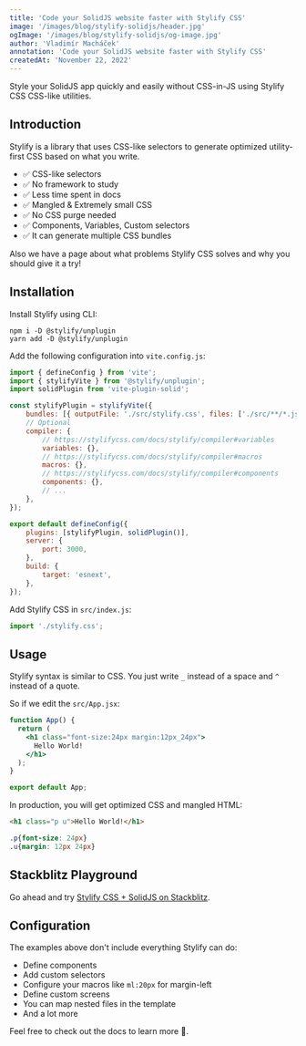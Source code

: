 ```yaml
---
title: 'Code your SolidJS website faster with Stylify CSS'
image: '/images/blog/stylify-solidjs/header.jpg'
ogImage: '/images/blog/stylify-solidjs/og-image.jpg'
author: 'Vladimír Macháček'
annotation: 'Code your SolidJS website faster with Stylify CSS'
createdAt: 'November 22, 2022'
---
```


Style your SolidJS app quickly and easily without CSS-in-JS using <nuxt-link to="/">Stylify CSS</nuxt-link> CSS-like utilities.

## Introduction
<nuxt-link to="/">Stylify</nuxt-link> is a library that uses CSS-like selectors to generate optimized utility-first CSS based on what you write.

- ✅ CSS-like selectors
- ✅ No framework to study
- ✅ Less time spent in docs
- ✅ Mangled & Extremely small CSS
- ✅ No CSS purge needed
- ✅ Components, Variables, Custom selectors
- ✅ It can generate multiple CSS bundles

Also we have a page about <nuxt-link to="/docs/get-started/why-stylify-css">what problems Stylify CSS solves and why you should give it a try!</nuxt-link>

## Installation
Install Stylify using CLI:
```
npm i -D @stylify/unplugin
yarn add -D @stylify/unplugin
```

Add the following configuration into `vite.config.js`:
```js
import { defineConfig } from 'vite';
import { stylifyVite } from '@stylify/unplugin';
import solidPlugin from 'vite-plugin-solid';

const stylifyPlugin = stylifyVite({
    bundles: [{ outputFile: './src/stylify.css', files: ['./src/**/*.jsx'] }],
    // Optional
    compiler: {
        // https://stylifycss.com/docs/stylify/compiler#variables
        variables: {},
        // https://stylifycss.com/docs/stylify/compiler#macros
        macros: {},
        // https://stylifycss.com/docs/stylify/compiler#components
        components: {},
        // ...
    },
});

export default defineConfig({
    plugins: [stylifyPlugin, solidPlugin()],
    server: {
        port: 3000,
    },
    build: {
        target: 'esnext',
    },
});
```

Add Stylify CSS in `src/index.js`:
```js
import './stylify.css';
```

## Usage
Stylify syntax is similar to CSS. You just write `_` instead of a space and `^` instead of a quote.

So if we edit the `src/App.jsx`:
```jsx
function App() {
  return (
    <h1 class="font-size:24px margin:12px_24px">
      Hello World!
    </h1>
  );
}

export default App;
```

In production, you will get optimized CSS and mangled HTML:
```html
<h1 class="p u">Hello World!</h1>
```

```css
.p{font-size: 24px}
.u{margin: 12px 24px}
```

## Stackblitz Playground
Go ahead and try [Stylify CSS + SolidJS on Stackblitz](https://stackblitz.com/edit/stylifycss-solidjs-vite?file=src%2FApp.jsx).

## Configuration
The examples above don't include everything Stylify can do:
- Define <nuxt-link to="/docs/stylify/compiler#components">components</nuxt-link>
- Add <nuxt-link to="/docs/stylify/compiler#customselectors">custom selectors</nuxt-link>
- Configure <nuxt-link to="/docs/stylify/compiler#macros">your macros</nuxt-link> like `ml:20px` for margin-left
- Define <nuxt-link to="/docs/stylify/compiler#screens">custom screens</nuxt-link>
- You can map <nuxt-link to="/docs/bundler#files-content-option">nested files</nuxt-link> in the template
- And a lot more

Feel free to <nuxt-link to="/docs/get-started">check out the docs</nuxt-link> to learn more 💎.
